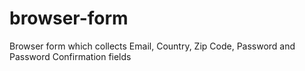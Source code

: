 # browser-form
Browser form which collects Email, Country, Zip Code, Password and Password Confirmation fields
